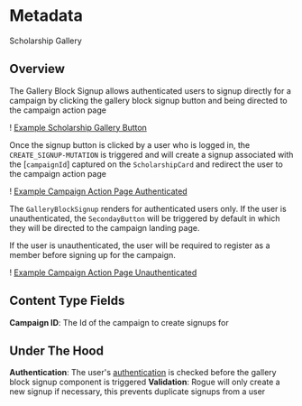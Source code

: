 # Metadata

Scholarship Gallery

## Overview

The Gallery Block Signup allows authenticated users to signup directly for a campaign by clicking the gallery block signup button and being directed to the campaign action page

! [Example Scholarship Gallery Button](../../.gitbook/assets/scholarship-gallery-signup-example.png)

Once the signup button is clicked by a user who is logged in, the `CREATE_SIGNUP-MUTATION` is triggered and will create a signup associated with the [`campaignId`] captured on the `ScholarshipCard` and redirect the user to the campaign action page

! [Example Campaign Action Page Authenticated](../../.gitbook/assets/gallery-signup-campaign-action-page-example.png)

The `GalleryBlockSignup` renders for authenticated users only. If the user is unauthenticated, the `SecondayButton` will be triggered by default in which they will be directed to the campaign landing page.

If the user is unauthenticated, the user will be required to register as a member before signing up for the campaign.

! [Example Campaign Action Page Unauthenticated](../../.gitbook/assets/gallery-signup-campaign-action-page-unauthenticated-example.png)

## Content Type Fields

**Campaign ID**: The Id of the campaign to create signups for

## Under The Hood

**Authentication**: The user's [authentication](https://github.com/DoSomething/phoenix-next/blob/10cf490254ca1dfa99772cbf81918d2ab7800f6c/resources/assets/components/utilities/ScholarshipCard/ScholarshipCard.js#L121) is checked before the gallery block signup component is triggered
**Validation**: Rogue will only create a new signup if necessary, this prevents duplicate signups from a user
